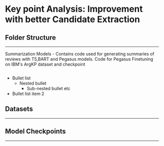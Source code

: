 # Key point Analysis: Improvement with better Candidate Extraction

## Folder Structure
------
Summarization Models - Contains code used for generating summaries of reviews with T5,BART and Pegasus models.
                       Code for Pegasus Finetuning on IBM's ArgKP dataset and checkpoint

```javascript
```
- Bullet list
  - Nested bullet
    - Sub-nested bullet etc
- Bullet list item 2 

## Datasets
------

## Model Checkpoints
------
